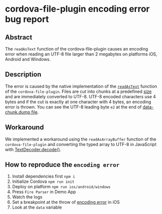 # cordova-file-plugin encoding error bug report
## Abstract
The `readAsText` function of the cordova-file-plugin causes an encoding error when reading an UTF-8 file larger than 2 megabytes on platforms iOS, Android and Windows.

## Description
The error is caused by the native implementation of the [`readAsText`](https://github.com/apache/cordova-plugin-file/blob/d135cd0e006736ea60c9dec46590de0927d57b6b/src/ios/CDVFile.m#L866) function of the `cordova-file-plugin`. Files are cut into chunks at a predefined [size](https://github.com/apache/cordova-plugin-file/blob/d135cd0e006736ea60c9dec46590de0927d57b6b/www/FileReader.js#L52) and are immediately converted to UTF-8. UTF-8 encoded characters use 4 bytes and if the cut is exactly at one character with 4 bytes, an encoding error is thrown.
You can see the UTF-8 leading byte `e2` at the end of [data-chunk.dump file](./data-chunk.dump).

## Workaround
We implemented a workaround using the `readAsArrayBuffer` function of the `cordova-file-plugin` and converting the typed array to UTF-8 in JavaScript with [TextDecoder.decode()](https://developer.mozilla.org/en-US/docs/Web/API/TextDecoder/decode).

## How to reproduce the `encoding error`
1. Install dependencies first
`npm i`
2. Initialize Cordova
`npm run init`
3. Deploy on platform
`npm run ios/android/windows`
4. Press `Fire Parser` in Demo App
5. Watch the logs
6. Set a breakpoint at the throw of [encoding error](https://github.com/apache/cordova-plugin-file/blob/d135cd0e006736ea60c9dec46590de0927d57b6b/src/ios/CDVFile.m#L872) in iOS
7. Look at the `data` variable
